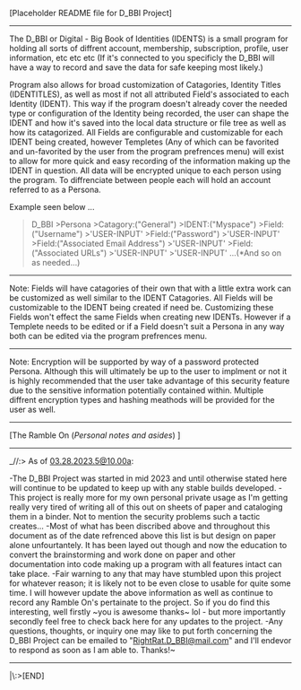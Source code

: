 [Placeholder README file for D_BBI Project]

---

The D_BBI or Digital - Big Book of Identities (IDENTS) is a small program for holding all sorts of diffrent account, membership, subscription, profile, user information, etc etc etc (If it's connected to you specificly the D_BBI will have a way to record and save the data for safe keeping most likely.)

Program also allows for broad customization of Catagories, Identity Titles (IDENTITLES), as well as most if not all attributed Field's associated to each Identity (IDENT). This way if the program doesn't already cover the needed type or configuration of the Identity being recorded, the user can shape the IDENT and how it's saved into the local data structure or file tree as well as how its catagorized. All Fields are configurable and customizable for each IDENT being created, however Templetes (Any of which can be favorited and un-favorited by the user from the program prefrences menu) will exist to allow for more quick and easy recording of the information making up the IDENT in question. All data will be encrypted unique to each person using the program. To diffrenciate between people each will hold an account referred to as a Persona. 

Example seen below ...

>D_BBI
	>Persona
		>Catagory:("General")
			>IDENT:("Myspace")
				>Field:("Username")
					>'USER-INPUT'
				>Field:("Password")
					>'USER-INPUT'
				>Field:("Associated Email Address")
					>'USER-INPUT'
				>Field:("Associated URLs")
					>'USER-INPUT'
					>'USER-INPUT'
				...(*And so on as needed...)
				
				
---

Note: Fields will have catagories of their own that with a little extra work can be customized as well similar to the IDENT Catagories. All Fields will be customizable to the IDENT being created if need be. Customizing these Fields won't effect the same Fields when creating new IDENTs. However if a Templete needs to be edited or if a Field doesn't suit a Persona in any way both can be edited via the program prefrences menu.

---

Note: Encryption will be supported by way of a password protected Persona. Although this will ultimately be up to the user to implment or not it is highly recommended that the user take advantage of this security feature due to the sensitive information potentially contained within. Multiple diffrent encryption types and hashing meathods will be provided for the user as well.

---

[The Ramble On (*Personal notes and asides*) ]

---

_//:> As of 03.28.2023.5@10.00a:

-The D_BBI Project was started in mid 2023 and until otherwise stated here will continue to be updated to keep up with any stable builds developed.
 -This project is really more for my own personal private usage as I'm getting really very tired of writing all of this out on sheets of paper and cataloging them in a binder. Not to mention the security problems such a tactic creates...
-Most of what has been discribed above and throughout this document as of the date refrenced above this list is but design on paper alone unfourtantely. It has been layed out though and now the education to convert the brainstorming and work done on paper and other documentation into code making up a program with all features intact can take place.
-Fair warning to any that may have stumbled upon this project for whatever reason; it is likely not to be even close to usable for quite some time. I will however update the above information as well as continue to record any Ramble On's pertainate to the project. So if you do find this interesting, well firstly ~you is awesome thanks~ lol - but more importantly secondly feel free to check back here for any updates to the project.
-Any questions, thoughts, or inquiry one may like to put forth concerning the D_BBI Project can be emailed to "RightRat.D_BBI@mail.com" and I'll endevor to respond as soon as I am able to. Thanks!~

---

|\\:>[END]